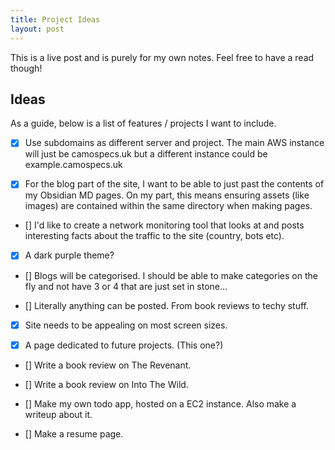 ```yaml
---
title: Project Ideas
layout: post
---
```

This is a live post and is purely for my own notes. Feel free to have a read though!

## Ideas

As a guide, below is a list of features / projects I want to include.

- [x] Use subdomains as different server and project. The main AWS instance will just be camospecs.uk but a different instance could be   example.camospecs.uk

- [x] For the blog part of the site, I want to be able to just past the contents of my Obsidian MD pages. On my part, this means ensuring assets (like images) are contained within the same directory when making pages.

- [] I'd like to create a network monitoring tool that looks at and posts interesting facts about the traffic to the site (country, bots etc).
    
- [x] A dark purple theme?
    
- [] Blogs will be categorised. I should be able to make categories on the fly and not have 3 or 4 that are just set in stone...
    
- [] Literally anything can be posted. From book reviews to techy stuff.

- [x] Site needs to be appealing on most screen sizes.

- [x] A page dedicated to future projects. (This one?)

- [] Write a book review on The Revenant.

- [] Write a book review on Into The Wild.

- [] Make my own todo app, hosted on a EC2 instance. Also make a writeup about it.

- [] Make a resume page.
